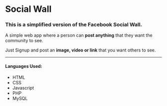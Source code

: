 # Social Wall
### This is a simplified version of the Facebook Social Wall.

A simple web app where a person can **post anything** that they want the community to see.

Just Signup and post an **image, video or link** that you want others to see.

---

#### Languages Used:
* HTML
* CSS
* Javascript
* PHP
* MySQL
